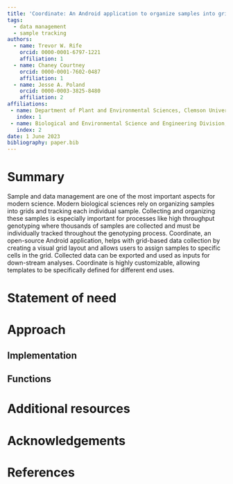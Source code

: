 ```yaml
---
title: 'Coordinate: An Android application to organize samples into grids'
tags:
  - data management
  - sample tracking
authors:
  - name: Trevor W. Rife
    orcid: 0000-0001-6797-1221
    affiliation: 1
  - name: Chaney Courtney
    orcid: 0000-0001-7602-0487
    affiliation: 1
  - name: Jesse A. Poland
    orcid: 0000-0003-3825-8480
    affiliation: 2
affiliations:
 - name: Department of Plant and Environmental Sciences, Clemson University
   index: 1
 - name: Biological and Environmental Science and Engineering Division, King Abdullah University of Science and Technology
   index: 2
date: 1 June 2023
bibliography: paper.bib
---
```


# Summary
Sample and data management are one of the most important aspects for modern science.
Modern biological sciences rely on organizing samples into grids and tracking each individual sample.
Collecting and organizing these samples is especially important for processes like high throughput genotyping where thousands of samples are collected and must be individually tracked throughout the genotyping process.
Coordinate, an open-source Android application, helps with grid-based data collection by creating a visual grid layout and allows users to assign samples to specific cells in the grid.
Collected data can be exported and used as inputs for down-stream analyses.
Coordinate is highly customizable, allowing templates to be specifically defined for different end uses.

# Statement of need

# Approach

## Implementation

## Functions

# Additional resources

# Acknowledgements

# References
